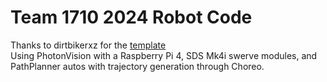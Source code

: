 # Team 1710 2024 Robot Code </br>
Thanks to dirtbikerxz for the [template](https://github.com/dirtbikerxz/BaseTalonFXSwerve) <br>
Using PhotonVision with a Raspberry Pi 4, SDS Mk4i swerve modules, and PathPlanner autos with trajectory generation through Choreo.
